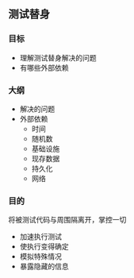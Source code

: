 ## 测试替身

### 目标

- 理解测试替身解决的问题
- 有哪些外部依赖

### 大纲

- 解决的问题
- 外部依赖
  - 时间
  - 随机数
  - 基础设施
  - 现存数据
  - 持久化
  - 网络

### 目的

将被测试代码与周围隔离开，掌控一切

- 加速执行测试
- 使执行变得确定
- 模拟特殊情况
- 暴露隐藏的信息
